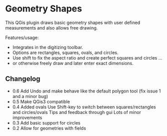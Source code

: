 # Geometry Shapes
This QGis plugin draws basic geometry shapes with user defined measurements and also allows free drawing. 

Features/usage:
* Integrates in the digitizing toolbar. 
* Options are rectangles, squares, ovals, and circles. 
* Use shift to fix the aspect ratio and create perfect squares and circles ...
* or otherwise freely draw and later enter exact dimensions.

## Changelog
* 0.6 Add Undo and make behave like the default polygon tool (fix issue 1 and a minor bug)
* 0.5 Make QGis3 compatible
* 0.4 Added ovals
    Use Shift-key to switch between squares/rectangles and circles/ovals
    Tips and feedback through gui
    Lots of minor improvements
* 0.3 Add basic support for circles
* 0.2 Allow for geometries with fields